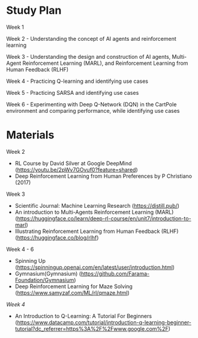 # Study Plan
Week 1

Week 2 - Understanding the concept of AI agents and reinforcement learning

Week 3 - Understanding the design and construction of AI agents, Multi-Agent Reinforcement Learning (MARL), and Reinforcement Learning from Human Feedback (RLHF)

Week 4 - Practicing Q-learning and identifying use cases

Week 5 - Practicing SARSA and identifying use cases

Week 6 - Experimenting with Deep Q-Network (DQN) in the CartPole environment and comparing performance, while identifying use cases

# Materials
Week 2
- RL Course by David Silver at Google DeepMind (https://youtu.be/2pWv7GOvuf0?feature=shared)
- Deep Reinforcement Learning from Human Preferences by P Christiano (2017)

Week 3
- Scientific Journal: Machine Learning Research (https://distill.pub/)
- An introduction to Multi-Agents Reinforcement Learning (MARL) (https://huggingface.co/learn/deep-rl-course/en/unit7/introduction-to-marl)
- Illustrating Reinforcement Learning from Human Feedback (RLHF) (https://huggingface.co/blog/rlhf)

Week 4 - 6
- Spinning Up (https://spinningup.openai.com/en/latest/user/introduction.html)
- Gymnasium(Gymnasium) (https://github.com/Farama-Foundation/Gymnasium)
- Deep Reinforcement Learning for Maze Solving (https://www.samyzaf.com/ML/rl/qmaze.html)

*Week 4*
- An Introduction to Q-Learning: A Tutorial For Beginners (https://www.datacamp.com/tutorial/introduction-q-learning-beginner-tutorial?dc_referrer=https%3A%2F%2Fwww.google.com%2F)